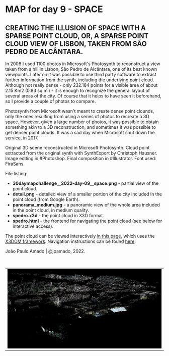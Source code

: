 <h1>MAP for day 9 - SPACE</h1>
<h2>CREATING THE ILLUSION OF SPACE WITH A SPARSE POINT CLOUD, OR, A SPARSE POINT CLOUD VIEW OF LISBON, TAKEN FROM SÃO PEDRO DE ALCÂNTARA.</h2>
<p>In 2008 I used 1100 photos in Microsoft's Photosynth to reconstruct a view taken from a hill in Lisbon, São Pedro de Alcântara, one of its best known viewpoints. Later on it was possible to use third party software to extract further information from the synth, including the underlying point cloud. Although not really dense - only 232.184 points for a visible area of about 2.15 Km2 (0.83 sq mi) - it is enough to recognize the general layout of several areas of the city. Of course that it helps to have seen it beforehand, so I provide a couple of photos to compare.</p>
<p>Photosynth from Microsoft wasn't meant to create dense point clounds, only the ones resulting from using a series of photos to recreate a 3D space. However, given a large number of photos, it was possible to obtain something akin to a 3D reconstruction, and sometimes it was possible to get denser point clouds. It was a sad day when Microsoft shut down the service, in 2017.</p>
<p>Original 3D scene reconstructed in Microsoft Photosynth. Cloud point extracted from the original synth with SynthExport by Christoph Hausner. Image editing in #Photoshop. Final composition in #Illustrator. Font used: FiraSans.</p>
<p>File listing:</p>
<ul>
  <li><b>30daymapchallenge__2022-day-09__space.png</b> - partial view of the point cloud.</li>
  <li><b>detail.png</b> - detailed view of a smaller portion of the city included in the point cloud (from Google Earth).</li>
  <li><b>panorama_medium.jpg</b> - a panoramic view of the whole area included in the point cloud, in medium quality.</li>
  <li><b>spedro.x3d</b> - the point cloud in X3D format.</li>
  <li><b>spedro.html</b> - the frontend for navigating the point cloud (see below for interactive access).</li>
</ul>
<p>The point cloud can be viewed interactively <a href="https://lx-files.github.io/spedro.html">in this page</a>, which uses the <a href="https://www.x3dom.org/">X3DOM framework</a>. Navigation instructions can be found <a href="https://doc.x3dom.org/tutorials/animationInteraction/navigation/index.html">here</a>.<p>
<p>João Paulo Amado | @jpamado, 2022.</p>
<p>&nbsp;</p>
<table>
<tr>
<td style="border:thin #000">
<img src="30daymapchallenge__2022-day-09__space.png" width=auto>
</td>
</tr>
</table>
